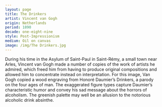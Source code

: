 ```yaml
---
layout: page
title: The Drinkers
artist: Vincent van Gogh
origin: Netherlands
period: 1890
decade: one-eight-nine
style: Post-Impressionism
medium: Oil on canvas
image: /img/The Drinkers.jpg
---
```


During his time in the Asylum of Saint-Paul in Saint-Rémy, a small town near Arles, Vincent van Gogh made a number of copies of the work of artists he admired, which freed him from having to produce original compositions and allowed him to concentrate instead on interpretation. For this image, Van Gogh copied a wood engraving from Honoré Daumier’s Drinkers, a parody on the four ages of man. The exaggerated figure types capture Daumier’s characteristic humor and convey his sad message about the horrors of alcoholism. The greenish palette may well be an allusion to the notorious alcoholic drink absinthe.


